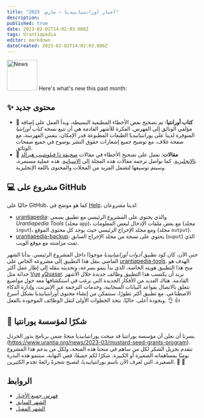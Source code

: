 ```yaml
---
title: "أخبار أورانتيابيديا — مارس  2023"
description: 
published: true
date: 2023-02-02T14:02:03.086Z
tags: Urantiapedia
editor: markdown
dateCreated: 2023-02-02T14:02:03.086Z
---
```


<img src="/_assets/svg/icon-news.svg" alt="News" style="width: 80px;"> Here's what's new this past month:



## :sparkles: محتوى جديد

- :blue_book: **كتاب أورانتيا**: تم تصحيح بعض الأخطاء المطبعية البسيطة، وبدأ العمل على إضافة مؤلفي الوثائق إلى الفهرس. الفكرة للأشهر القادمة هي أن تتبع نسخة *كتاب أورانتيا* المتوفرة لدينا على يورانتيابيديا الطبعات المطبوعة قدر الإمكان، بنفس الفهرسة، مع صفحة غلاف، مع توضيح جميع إشعارات حقوق النشر بوضوح في جميع صفحات الوثائق.
- :page_with_curl: **مقالات**: نعمل على تصحيح الأخطاء في مقالات [صحيفة ذا فيلوشيب هيرالد بالإنجليزية](/en/index/articles_herald). كما نواصل ترجمة مقالات هذه المجلة إلى [الإسبانية](/es/index/articles_herald). هذه عملية مستمرة، وسيتم توسيعها لتشمل المزيد من المجلات والمحتوى باللغة الإنجليزية.

## :computer: مشروع على GitHub

حاليًا على GitHub، كما هو موضح في [Help](/ar/help)، لدينا مشروعان:
- [urantiapedia](https://github.com/JanHerca/urantiapedia): والذي يحتوي على المشروع الرئيسي مع تطبيق يسمى *Urantiapedia Tools* (مجلد `app`)، مع بعض ملفات الإدخال لبعض المعلومات (مجلد `input`)، ومع مجلد الإخراج الرئيسي حيث يوجد كل محتوى الموقع (مجلد `output`).
- [urantiapedia-backup](https://github.com/JanHerca/urantiapedia-backup): يحتوي على نسخة من مجلد الإخراج السابق (`ouput`) الذي تمت مزامنته مع موقع الويب.

حتى الآن، كان كود تطبيق *أدوات أورانتيابيديا* موجودًا داخل المشروع الرئيسي. بدأنا الشهر الماضي بنقل هذا التطبيق إلى مشروعه الخاص على [urantiapedia-tools](https://github.com/JanHerca/urantiapedia-tools). الهدف هو منح هذا التطبيق هويته الخاصة، الذي بدأ ينمو بسرعة، وتحديثه بنقله إلى إطار عمل أكثر حداثة مثل [Vue](https://vuejs.org/) و[Quasar](https://quasar.dev/). نريد أن يكتسب هذا التطبيق وظائف جديدة خلال الأشهر القادمة. هناك العديد من الأفكار الجديدة التي نرغب في استكشافها معه حول مواضيع تتعلق بالاتصال بقواعد البيانات السحابية، وخدمات الترجمة عبر الإنترنت، وإدارة الذكاء الاصطناعي. مع تطبيق أكثر تطورًا، سنتمكن من إنشاء محتوى أورانتيابيديا بشكل أسرع وبجودة أعلى. حاليًا، نتخذ الخطوات الأولى لنقل الوظائف الموجودة بالفعل. :ok_hand: :+1:

## :sparkling_heart: شكرًا لمؤسسة يورانتيا

يسرنا أن نعلن أن مؤسسة يورانتيا قد منحت يورانتيابيديا منحةً ضمن برنامج بذور الخردل (https://www.urantia.org/news/2023-03/mustard-seed-grants-program). نتقدم بجزيل الشكر لكل من ساهم في منحنا هذه المنحة، ولكل من يدعم هذا المشروع يوميًا بمساهماته الصغيرة أو الكبيرة. شكرًا لكم جميعًا، ففي النهاية، ستنمو هذه البذرة الصغيرة، التي تُعرف الآن باسم يورانتيابيديا، لتصبح شجرةً رائعةً تخدم الكثيرين. :seedling: :deciduous_tree:

## الروابط 

- [فهرس جميع الأخبار](/ar/news) 
- [الشهر السابق](/ar/news/2023/02)
- [الشهر المقبل](/ar/news/2023/04)